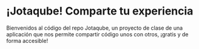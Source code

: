 # ¡Jotaqube! Comparte tu experiencia

Bienvenidos al código del repo Jotaqube, un proyecto de clase de una aplicación que nos permite compartir código unos con otros, ¡gratis y de forma accesible!
